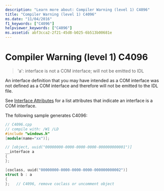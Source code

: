 ```yaml
---
description: "Learn more about: Compiler Warning (level 1) C4096"
title: "Compiler Warning (level 1) C4096"
ms.date: "11/04/2016"
f1_keywords: ["C4096"]
helpviewer_keywords: ["C4096"]
ms.assetid: abf3cca2-2f21-45d8-b025-6b513b00681e
---
```

# Compiler Warning (level 1) C4096

> 'a': interface is not a COM interface; will not be emitted to IDL

An interface definition that you may have intended as a COM interface was not defined as a COM interface and therefore will not be emitted to the IDL file.

See [Interface Attributes](../../windows/attributes/interface-attributes.md) for a list attributes that indicate an interface is a COM interface.

The following sample generates C4096:

```cpp
// C4096.cpp
// compile with: /W1 /LD
#include "windows.h"
[module(name="xx")];

// [object, uuid("00000000-0000-0000-0000-000000000001")]
__interface a
{
};

[coclass, uuid("00000000-0000-0000-0000-000000000002")]
struct b : a
{
};   // C4096, remove coclass or uncomment object
```
